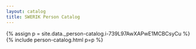 ```yaml
---
layout: catalog
title: SWERIK Person Catalog
---
```

{% assign p = site.data._person-catalog.i-739L97AwXAPwE1MCBCsyCu %}
{% include person-catalog.html p=p %}


